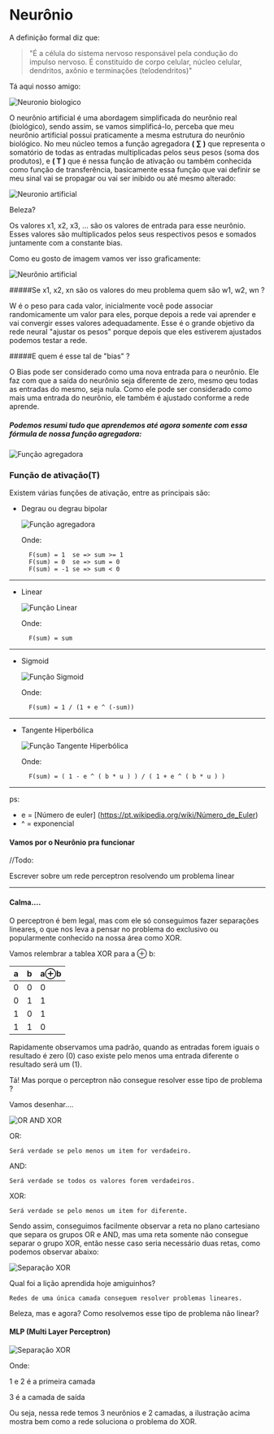 # Neurônio
A definição formal diz que: 
>"É a célula do sistema nervoso responsável pela condução do impulso nervoso. É constituído de corpo celular, núcleo celular, dendritos, axônio e terminações (telodendritos)"

Tá aqui nosso amigo:

![Neuronio biologico](assets/images/neuronio.jpg)


O neurônio artificial é uma abordagem simplificada do neurônio real (biológico), sendo assim, se vamos simplificá-lo, perceba que meu neurônio artificial possui praticamente a mesma estrutura do neurônio biológico. No meu núcleo temos a função agregadora **( &sum; )** que representa o somatório de todas as entradas multiplicadas pelos seus pesos (soma dos produtos), e **( T )** que é nessa função de ativação ou também conhecida como função de transferência, basicamente essa função que vai definir se meu sinal vai se propagar ou vai ser inibido ou até mesmo alterado:

<!-- [Neuronio artificial](assets/images/tikz9.png) -->
![Neuronio artificial](assets/images/neuros-bio-vs-artificial.png)


<!-- [Bio + Artificial](assets/images/neuron-bio-with-artificial.gif) -->

Beleza?

 Os valores x1, x2, x3, ... são os valores de entrada para esse neurônio.
 Esses valores são multiplicados pelos seus respectivos pesos e somados juntamente com a constante bias.

 Como eu gosto de imagem vamos ver isso graficamente:

 ![Neurônio artificial](assets/images/neuron2.png)


#####Se x1, x2, xn são os valores do meu problema quem são w1, w2, wn ?

W é o peso para cada valor, inicialmente você pode associar randomicamente um valor para eles, porque depois a rede vai aprender e vai convergir esses valores adequadamente. Esse é o grande objetivo da rede neural "ajustar os pesos" porque depois que eles estiverem ajustados podemos testar a rede.

#####E quem é esse tal de "bias" ?

O Bias pode ser considerado como uma nova entrada para o neurônio. Ele faz com que a saída do neurônio seja diferente de zero, mesmo qeu todas as entradas do mesmo, seja nula. Como ele pode ser considerado como mais uma entrada do neurônio, ele também é ajustado conforme a rede aprende.


##### Podemos resumi tudo que aprendemos até agora somente com essa fórmula de nossa função agregadora:

![Função agregadora](assets/images/basicsum.png)




### Função de ativação(T)

Existem várias funções de ativação, entre as principais são:

	

- Degrau ou degrau bipolar

	![Função agregadora](assets/images/degrau.png)

	Onde:

		F(sum) = 1  se => sum >= 1
		F(sum) = 0  se => sum = 0
		F(sum) = -1 se => sum < 0

---

- Linear

	![Função Linear](assets/images/linear.png)

	Onde:

		F(sum) = sum

---

- Sigmoid

	![Função Sigmoid](assets/images/sigmoidal.png)

	Onde:

		F(sum) = 1 / (1 + e ^ (-sum))

---

- Tangente Hiperbólica

	![Função Tangente Hiperbólica](assets/images/tangetehiperbolica.png)

	Onde:

		F(sum) = ( 1 - e ^ ( b * u ) ) / ( 1 + e ^ ( b * u ) )
		

---

ps:
	
- e = [Número de euler] (https://pt.wikipedia.org/wiki/Número_de_Euler)
- ^ = exponencial


#### Vamos por o Neurônio pra funcionar

//Todo:

Escrever sobre um rede perceptron resolvendo um problema linear

---
#### Calma....
O perceptron é bem legal, mas com ele só conseguimos fazer separações lineares, o que nos leva a pensar no problema do exclusivo ou popularmente conhecido na nossa área como XOR.

Vamos relembrar a tablea XOR para a &oplus; b:


| a	| b | a&oplus;b	|
|---|---|---|
| 0	| 0	| 0	|
| 0	| 1	| 1	|
| 1	| 0	| 1	|
| 1	| 1	| 0	|

Rapidamente observamos uma padrão, quando as entradas forem iguais o resultado é zero (0) caso existe pelo menos uma entrada diferente o resultado será um (1).

Tá! Mas porque o perceptron não consegue resolver esse tipo de problema ?

Vamos desenhar....

![OR AND XOR](assets/images/xor2.gif)

OR:

	Será verdade se pelo menos um item for verdadeiro.

AND:

	Será verdade se todos os valores forem verdadeiros.

XOR:

	Será verdade se pelo menos um item for diferente.


Sendo assim, conseguimos facilmente observar a reta no plano cartesiano que separa os grupos OR e AND, mas uma reta somente não consegue separar o grupo XOR, então nesse caso seria necessário duas retas, como podemos observar abaixo:


![Separação XOR](assets/images/xor3.png)


Qual foi a lição aprendida hoje amiguinhos?

	Redes de uma única camada conseguem resolver problemas lineares.


Beleza, mas e agora? Como resolvemos esse tipo de problema não linear?

#### MLP (Multi Layer Perceptron)


![Separação XOR](assets/images/xor-solve-problem-simple.png)

Onde:

1 e 2 é a primeira camada

3 é a camada de saída

Ou seja, nessa rede temos 3 neurônios e 2 camadas, a ilustração acima mostra bem como a rede soluciona o problema do XOR.








